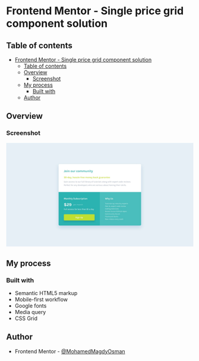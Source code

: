# Frontend Mentor - Single price grid component solution

## Table of contents

- [Frontend Mentor - Single price grid component solution](#frontend-mentor---single-price-grid-component-solution)
  - [Table of contents](#table-of-contents)
  - [Overview](#overview)
    - [Screenshot](#screenshot)
  - [My process](#my-process)
    - [Built with](#built-with)
  - [Author](#author)

## Overview

### Screenshot

![](./design/desktop-design.jpg)

## My process

### Built with

- Semantic HTML5 markup
- Mobile-first workflow
- Google fonts
- Media query
- CSS Grid

## Author

- Frontend Mentor - [@MohamedMagdyOsman](https://www.frontendmentor.io/profile/MohamedMagdyOsman)
